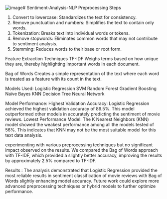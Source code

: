 ![image](https://github.com/YaraZidann/Sentiment-Analysis-NLP/assets/103296720/9a00677f-65a3-4b6f-83ab-99d769b702ad)# Sentiment-Analysis-NLP
Preprocessing Steps
1. Convert to lowercase: Standardizes the text for consistency.
2. Remove punctuation and numbers: Simplifies the text to contain only words.
3. Tokenization: Breaks text into individual words or tokens.
4. Remove stopwords: Eliminates common words that may not contribute to sentiment analysis.
5. Stemming: Reduces words to their base or root form.


Feature Extraction Techniques
TF-IDF
Weighs terms based on how unique they are, thereby highlighting important words in each document.

Bag of Words
Creates a simple representation of the text where each word is treated as a feature with its count in the text.

Models Used:
Logistic Regression
SVM
Random Forest
Gradient Boosting
Naïve Bayes
KNN
Decision Tree
Neural Network

Model Performance:
Highest Validation Accuracy: Logistic Regression achieved the highest validation accuracy of 89.5%. This model outperformed other models in accurately predicting the sentiment of movie reviews.
Lowest Performance Model: The K Nearest Neighbors (KNN) model showed the weakest performance among all the models tested of 56%. This indicates that KNN may not be the most suitable model for this text data analysis.

experimenting with various preprocessing techniques but no significant impact observed on the results.
We compared the Bag of Words approach with TF-IDF, which provided a slightly better accuracy, improving the results by approximately 2.5% compared to TF-IDF.

Results :
The analysis demonstrated that Logistic Regression provided the most reliable results in sentiment classification of movie reviews with Bag of Words slightly enhancing model accuracy. Future work could explore more advanced preprocessing techniques or hybrid models to further optimize performance.



